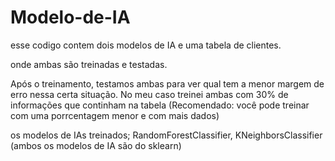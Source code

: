 # Modelo-de-IA
esse codigo contem dois modelos de IA e uma tabela de clientes.

onde ambas são treinadas e testadas. 

Após o treinamento, testamos ambas para ver qual tem a menor margem de erro nessa certa situação.
No meu caso treinei ambas com 30% de informações que continham na tabela (Recomendado: você pode treinar com uma porrcentagem menor e com mais dados)

os modelos de IAs treinados; RandomForestClassifier, KNeighborsClassifier (ambos os modelos de IA são do sklearn)


